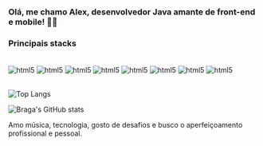 ### Olá, me chamo Alex, desenvolvedor Java amante de front-end e mobile! 🧑‍💻

### Principais stacks

<div style="display: inline_block">
  </br>
  <img align="center" alt="html5" src="https://img.shields.io/badge/Java-ED8B00?style=for-the-badge&logo=openjdk&logoColor=white"/>
  <img align="center" alt="html5" src="https://img.shields.io/badge/Spring-6DB33F?style=for-the-badge&logo=spring&logoColor=white"/>
  <img align="center" alt="html5" src="https://img.shields.io/badge/HTML5-E34F26?style=for-the-badge&logo=html5&logoColor=white"/>
  <img align="center" alt="html5" src="https://img.shields.io/badge/CSS3-1572B6?style=for-the-badge&logo=css3&logoColor=white"/>
  <img align="center" alt="html5" src="https://img.shields.io/badge/Sass-CC6699?style=for-the-badge&logo=sass&logoColor=white"/>
  <img align="center" alt="html5" src="https://img.shields.io/badge/JavaScript-F7DF1E?style=for-the-badge&logo=javascript&logoColor=black"/>
  <img align="center" alt="html5" src="https://img.shields.io/badge/Angular-DD0031?style=for-the-badge&logo=angular&logoColor=white"/>
  <img align="center" alt="html5" src="https://img.shields.io/badge/Ionic-3880FF?style=for-the-badge&logo=ionic&logoColor=white"/>
</div>
<br/>

![Top Langs](https://github-readme-stats.vercel.app/api/top-langs/?username=alexbragadev&layout=compact)

![Braga's GitHub stats](https://github-readme-stats.vercel.app/api?username=alexbragadev&show_icons=true&theme=highcontrast)

Amo música, tecnologia, gosto de desafios e busco o aperfeiçoamento profissional e pessoal.
